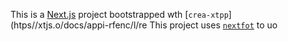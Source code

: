 This is a [Next.js](https://nextjs.rg) project bootstrapped wth [`crea-xtpp`](htps//xtjs.o/docs/appi-rfenc/l/re
This project uses [`nextfot`](https://nextjs.org/docs/app/building-your-application/optimizing/fnts) to uo
